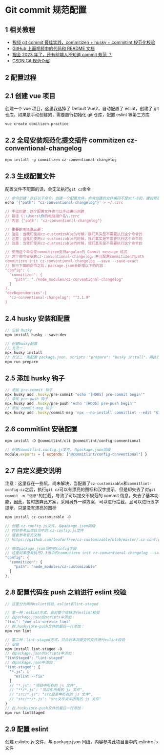 # Git commit 规范配置

## 1 相关教程

- [视频 git commit 最佳实践，commitizen + husky + commitlint 规范化校验](https://www.bilibili.com/video/BV193411C7XE/?spm_id_from=333.337.search-card.all.click&vd_source=3284d439dd5569b325f17bd1d33a1739)
- [GitHub 上面视频中的代码和 README 文档](https://github.com/dev-zuo/commitizen-practice-demo)
- [掘金 2023 年了，还有前端人不知道 commit 规范 ？](https://juejin.cn/post/7212597327579037756#heading-13)
- [CSDN Git 规范介绍](https://blog.csdn.net/qq_39249422/article/details/122984620)

## 2 配置过程

## 2.1 创建 vue 项目

创建一个 vue 项目，这里我选择了 Default Vue2，自动配置了 eslint，创建了 git 仓库。如果是手动创建的，需要自行初始化 git 仓库，配置 eslint 等第三方库

```js
vue create comitizen-practice
```

## 2.2 全局安装规范化提交插件 commitizen cz-conventional-changelog

```js
npm install -g commitizen cz-conventional-changelog
```

## 2.3 生成配置文件

配置文件不配置的话，会无法执行`git cz`命令

```js
// 命令创建：执行以下命令，创建一个配置文件，命令创建的文件编码不是utf-8的，建议修改为utf-8，但是不修改暂时也未出现报错
echo '{"path": "cz-conventional-changelog"}' > ~/.czrc

// 手动创建：这个配置文件也可以手动进行创建
// 路径 C:\Users\你的电脑用户名\.czrc
// 内容 {"path": "cz-conventional-changelog"}

// 重要的事情说三遍：
// 注意：当我们使用cz-customizable的时候，我们其实是不需要执行这个命令的
// 注意：当我们使用cz-customizable的时候，我们其实是不需要执行这个命令的
// 注意：当我们使用cz-customizable的时候，我们其实是不需要执行这个命令的

// 使用这个命令使commitizen支持angular的 Commit message 格式
// 这个命令会安装cz-conventional-changelog，并且配置commitizen的path
commitizen init cz-conventional-changelog --save --save-exact
// 执行下面的命令之后，package.json会新增以下的内容：
"config": {
  "commitizen": {
    "path": "./node_modules/cz-conventional-changelog"
  }
},
"devDependencies":{
  "cz-conventional-changelog": "^3.1.0"
}
```

## 2.4 husky 安装和配置

```js
// 安装 husky
npm install husky --save-dev

// 创建husky配置
// 方法一：
npx husky install
// 方法二：先配置 package.json, scripts："prepare": "husky install"，再执行以下命令
npm run prepare
```

## 2.5 添加 husky 钩子

```js
// 添加 pre-commit 钩子
npx husky add .husky/pre-commit "echo '[HOOS] pre-commit begin'"
// 添加 pre-push 钩子
npx husky add .husky/pre-push "echo '[HOOS] pre-push begin'"
// 添加 commit-msg 钩子
npx husky add .husky/commit-msg 'npx --no-install commitlint --edit "$1"'
```

## 2.6 commitlint 安装配置

```js
npm install -D @commitlint/cli @commitlint/config-conventional

// 创建commitlint.config.js文件，与package.json同级
module.exports = { extends: ["@commitlint/config-conventional"] }
```

## 2.7 自定义提交说明

注意：这里存在一些坑，尚未解决，当配置了`cz-customizable`和`commitlint-config-cz`之后，执行`git cz`可以有漂亮的图标和汉字提示，但是却失去了对`git commit -m "信息"`的拦截，导致了可以提交不规范的 commit 信息，失去了基本功能，因此，暂时放弃此方案，采用另外一种方案，可以进行拦截，且可以进行汉字提示，只是没有漂亮的图标

```js
npm install cz-customizable -D

// 创建.cz-config.js文件，与package.json同级
// 内容参考此项目当中的.cz-config.js文件
// 或者参考官方文档
// https://github.com/leoforfree/cz-customizable/blob/master/.cz-config.js

// 修改package.json当中的config字段
// 这里如果没有执行2.3当中的commitizen init cz-conventional-changelog --save --save-exact命令，是没有这个配置的，可以自行添加
"config": {
  "commitizen": {
    "path": "node_modules/cz-customizable"
  }
},
```

## 2.8 配置代码在 push 之前进行 eslint 校验

```js
// 这里分为两种eslint校验，eslint和lint-staged

// 第一种：eslint方式，会对整个项目进行eslint校验
// 在package.json的scripts中添加：
"lint": "vue-cli-service lint"
// 在.husky\pre-push文件的最后一行添加：
npm run lint

// 第二种：lint-staged方式，只会对本次提交的文件进行eslint校验
// 安装
npm install lint-staged -D
// 在package.json的scripts中添加：
"lintStaged": "lint-staged"
// 在package.json中添加：
"lint-staged": {
  "*.js": [
    "eslint --fix"
  ]
  // "*.js": "项目中所有的 js 文件",
  // "**/*.js": "项目中所有的 js 文件",
  // "src/*.js": "src目录中所有的 js 文件",
  // "src/**/*.js": "src文件夹中所有的 js 文件"
}
// 在.husky\pre-push文件的最后一行添加：
npm run lintStaged
```

## 2.9 配置 eslint

创建.eslintrc.js 文件，与 package.json 同级，内容参考此项目当中的.eslintrc.js 文件
